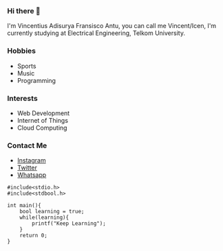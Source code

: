 ### Hi there 👋
I'm Vincentius Adisurya Fransisco Antu, you can call me Vincent/Icen, I'm currently studying at Electrical Engineering, Telkom University.

### Hobbies
- Sports
- Music
- Programming

### Interests
- Web Development
- Internet of Things
- Cloud Computing

### Contact Me
- [Instagram](https://www.instagram.com/vincentiusantu)
- [Twitter](https://twittwe.com/vincent_va10)
- [Whatsapp](https://wa.me/6282311457280)


```
#include<stdio.h>
#include<stdbool.h>

int main(){
    bool learning = true;
    while(learning){
        printf("Keep Learning");
    }
    return 0;
}
```
<!--
**vincentiusantu/vincentiusantu** is a ✨ _special_ ✨ repository because its `README.md` (this file) appears on your GitHub profile.

Here are some ideas to get you started:

- 🔭 I’m currently working on ...
- 🌱 I’m currently learning ...
- 👯 I’m looking to collaborate on ...
- 🤔 I’m looking for help with ...
- 💬 Ask me about ...
- 📫 How to reach me: ...
- 😄 Pronouns: ...
- ⚡ Fun fact: ...
-->
